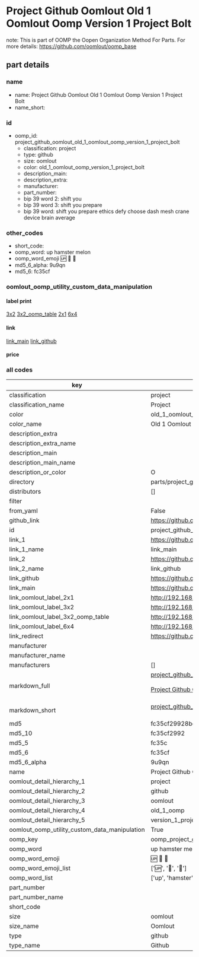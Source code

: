 # Project Github Oomlout Old 1 Oomlout Oomp Version 1 Project Bolt  

note: This is part of OOMP the Oopen Organization Method For Parts. For more details: https://github.com/oomlout/oomp_base

##  part details
  







### name
* name: Project Github Oomlout Old 1 Oomlout Oomp Version 1 Project Bolt
* name_short: 
### id
* oomp_id: project_github_oomlout_old_1_oomlout_oomp_version_1_project_bolt
  * classification: project
  * type: github
  * size: oomlout
  * color: old_1_oomlout_oomp_version_1_project_bolt
  * description_main: 
  * description_extra: 
  * manufacturer: 
  * part_number: 
  * bip 39 word 2: shift you
  * bip 39 word 3: shift you prepare
  * bip 39 word: shift you prepare ethics defy choose dash mesh crane device brain average

### other_codes
* short_code: 
* oomp_word: up hamster melon
* oomp_word_emoji :up: :hamster: :melon:
* md5_6_alpha: 9u9qn
* md5_6: fc35cf






### oomlout_oomp_utility_custom_data_manipulation
#### label print
[3x2](http://192.168.1.245:1112/?label=oomp%209u9qn)
[3x2_oomp_table](http://192.168.1.108:1112/?label=oomp%209u9qn)
[2x1](http://192.168.1.242:1112/?label=oomp%209u9qn)
[6x4](http://192.168.1.55:1112/?label=oomp%209u9qn)    

#### link

[link_main](https://github.com/oomlout/oomlout_oomp_version_1_messy/tree/main/parts/project_github_oomlout_old_1_oomlout_oomp_version_1_project_bolt) [link_github](https://github.com/oomlout/oomlout_oomp_version_1_messy/tree/main/parts/project_github_oomlout_old_1_oomlout_oomp_version_1_project_bolt)                             

#### price







### all codes 
| key | value |  
| --- | --- |  
| classification | project |  
| classification_name | Project |  
| color | old_1_oomlout_oomp_version_1_project_bolt |  
| color_name | Old 1 Oomlout Oomp Version 1 Project Bolt |  
| description_extra |  |  
| description_extra_name |  |  
| description_main |  |  
| description_main_name |  |  
| description_or_color | O  |  
| directory | parts/project_github_oomlout_old_1_oomlout_oomp_version_1_project_bolt |  
| distributors | [] |  
| filter |  |  
| from_yaml | False |  
| github_link | https://github.com/oomlout/oomlout_oomp_part_src/tree/main/parts/project_github_oomlout_old_1_oomlout_oomp_version_1_project_bolt |  
| id | project_github_oomlout_old_1_oomlout_oomp_version_1_project_bolt |  
| link_1 | https://github.com/oomlout/oomlout_oomp_version_1_messy/tree/main/parts/project_github_oomlout_old_1_oomlout_oomp_version_1_project_bolt |  
| link_1_name | link_main |  
| link_2 | https://github.com/oomlout/oomlout_oomp_version_1_messy/tree/main/parts/project_github_oomlout_old_1_oomlout_oomp_version_1_project_bolt |  
| link_2_name | link_github |  
| link_github | https://github.com/oomlout/oomlout_oomp_version_1_messy/tree/main/parts/project_github_oomlout_old_1_oomlout_oomp_version_1_project_bolt |  
| link_main | https://github.com/oomlout/oomlout_oomp_version_1_messy/tree/main/parts/project_github_oomlout_old_1_oomlout_oomp_version_1_project_bolt |  
| link_oomlout_label_2x1 | http://192.168.1.242:1112/?label=oomp%209u9qn |  
| link_oomlout_label_3x2 | http://192.168.1.245:1112/?label=oomp%209u9qn |  
| link_oomlout_label_3x2_oomp_table | http://192.168.1.108:1112/?label=oomp%209u9qn |  
| link_oomlout_label_6x4 | http://192.168.1.55:1112/?label=oomp%209u9qn |  
| link_redirect | https://github.com/oomlout/oomlout_oomp_version_1_messy/tree/main/parts/project_github_oomlout_old_1_oomlout_oomp_version_1_project_bolt |  
| manufacturer |  |  
| manufacturer_name |  |  
| manufacturers | [] |  
| markdown_full | [project_github_oomlout_old_1_oomlout_oomp_version_1_project_bolt](none)<br>[](none)<br>[Project Github Oomlout Old 1 Oomlout Oomp Version 1 Project Bolt](none)<br><br> |  
| markdown_short | [project_github_oomlout_old_1_oomlout_oomp_version_1_project_bolt](none)<br><br> |  
| md5 | fc35cf29928bc6f4a11cd4db53ffce2e |  
| md5_10 | fc35cf2992 |  
| md5_5 | fc35c |  
| md5_6 | fc35cf |  
| md5_6_alpha | 9u9qn |  
| name | Project Github Oomlout Old 1 Oomlout Oomp Version 1 Project Bolt |  
| oomlout_detail_hierarchy_1 | project |  
| oomlout_detail_hierarchy_2 | github |  
| oomlout_detail_hierarchy_3 | oomlout |  
| oomlout_detail_hierarchy_4 | old_1_oomp |  
| oomlout_detail_hierarchy_5 | version_1_project_bolt |  
| oomlout_oomp_utility_custom_data_manipulation | True |  
| oomp_key | oomp_project_github_oomlout_old_1_oomlout_oomp_version_1_project_bolt |  
| oomp_word | up hamster melon |  
| oomp_word_emoji | :up: :hamster: :melon: |  
| oomp_word_emoji_list | [':up:', ':hamster:', ':melon:'] |  
| oomp_word_list | ['up', 'hamster', 'melon'] |  
| part_number |  |  
| part_number_name |  |  
| short_code |  |  
| size | oomlout |  
| size_name | Oomlout |  
| type | github |  
| type_name | Github |  
